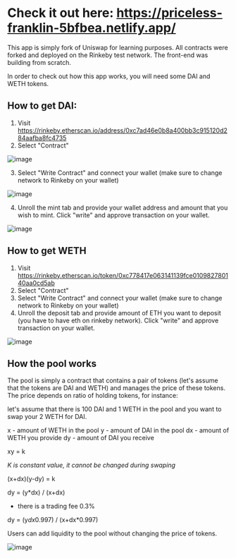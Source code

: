 # Check it out here: https://priceless-franklin-5bfbea.netlify.app/

This app is simply fork of Uniswap for learning purposes. All contracts were forked and deployed on the Rinkeby test network. The front-end was building from scratch. 

In order to check out how this app works, you will need some DAI and WETH tokens.

## How to get DAI:

1. Visit https://rinkeby.etherscan.io/address/0xc7ad46e0b8a400bb3c915120d284aafba8fc4735
2. Select "Contract" 

![image](https://user-images.githubusercontent.com/64146291/174457971-9f27455b-f7bf-4041-886e-38de0d042855.png)

3. Select "Write Contract" and connect your wallet (make sure to change network to Rinkeby on your wallet)

![image](https://user-images.githubusercontent.com/64146291/174458046-efa8c442-de5c-4c92-9601-441f4b3f21e1.png)

4. Unroll the mint tab and provide your wallet address and amount that you wish to mint. Click "write" and approve transaction on your wallet.

![image](https://user-images.githubusercontent.com/64146291/174470360-d78c01f1-aae4-4f19-ae7b-d7b6c81e2e97.png)

## How to get WETH

1. Visit https://rinkeby.etherscan.io/token/0xc778417e063141139fce010982780140aa0cd5ab
2. Select "Contract"
3. Select "Write Contract" and connect your wallet (make sure to change network to Rinkeby on your wallet)
4. Unroll the deposit tab and provide amount of ETH you want to deposit (you have to have eth on rinkeby network). Click "write" and approve transaction on your wallet.

![image](https://user-images.githubusercontent.com/64146291/174458620-4e9e29a2-8585-4f29-af5f-a7fae7c8ccda.png)



## How the pool works

The pool is simply a contract that contains a pair of tokens (let's assume that the tokens are DAI and WETH) and manages the price of these tokens. The price depends on ratio of holding tokens, for instance:

let's assume that there is 100 DAI and 1 WETH in the pool and you want to swap your 2 WETH for DAI.

x - amount of WETH in the pool
y - amount of DAI in the pool
dx - amount of WETH you provide
dy - amount of DAI you receive

xy = k

*K is constant value, it cannot be changed during swaping*

(x+dx)(y-dy) = k

dy = (y*dx) / (x+dx)

+ there is a trading fee 0.3%

dy = (y*dx*0.997) / (x+dx*0.997)

Users can add liquidity to the pool without changing the price of tokens.

![image](https://user-images.githubusercontent.com/64146291/174471742-0984448f-0a82-4ebc-856f-169a04389893.png)

